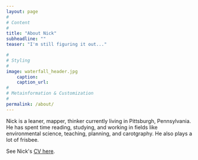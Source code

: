 ```yaml
---
layout: page
#
# Content
#
title: "About Nick"
subheadline: ""
teaser: "I'm still figuring it out..."

#
# Styling
#
image: waterfall_header.jpg
    caption:
    caption_url:
#
# Metainformation & Customization
#
permalink: /about/
---
```


Nick is a leaner, mapper, thinker currently living in Pittsburgh, Pennsylvania. He has spent time reading, studying, and working in fields like environmental science, teaching, planning, and carotgraphy. He also plays a lot of frisbee.

See Nick's [CV here](http://www.nickwilgruber.com/cv/).
